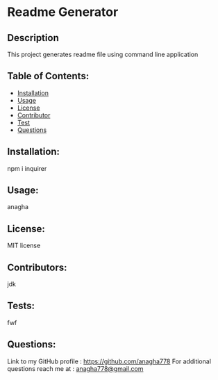 # Readme Generator
## Description
This project generates readme file using command line application
## Table of Contents:
* [Installation](#Installation)
* [Usage](#pusage)
* [License](#plicense)
* [Contributor](#pcontributor)
* [Test](#ptest)
* [Questions](#username)
## Installation:
npm i inquirer
## Usage:
anagha
## License:
MIT license
## Contributors:
jdk
## Tests:
fwf
## Questions:
Link to my GitHub profile : https://github.com/anagha778 
For additional questions reach me at : anagha778@gmail.com

